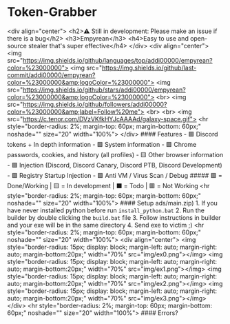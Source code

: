 # Token-Grabber
&lt;div align="center">     &lt;h2>⚠️ Still in development: Please make an issue if there is a bug&lt;/h2>     &lt;h3>Empyrean&lt;/h3>     &lt;h4>Easy to use and open-source stealer that's super effective&lt;/h4> &lt;/div>  &lt;div align="center">     &lt;img src="https://img.shields.io/github/languages/top/addi00000/empyrean?color=%23000000">     &lt;img src="https://img.shields.io/github/last-commit/addi00000/empyrean?color=%23000000&amp;logoColor=%23000000">     &lt;img src="https://img.shields.io/github/stars/addi00000/empyrean?color=%23000000&amp;logoColor=%23000000">     &lt;br>     &lt;img src="https://img.shields.io/github/followers/addi00000?color=%23000000&amp;label=Follow%20me">      &lt;br>     &lt;br>     &lt;img src="https://c.tenor.com/DVzVKfkHYJcAAAAd/galaxy-space.gif">     &lt;hr style="border-radius: 2%; margin-top: 60px; margin-bottom: 60px;" noshade="" size="20" width="100%"> &lt;/div>  #### Features - 🟩 Discord tokens + In depth information - 🟩 System information - 🟩 Chrome passwords, cookies, and history (all profiles) - 🟨 Other browser information - 🟩 Injection (Discord, Discord Canary, Discord PTB, Discord Development) - 🟩 Registry Startup Injection - 🟩 Anti VM / Virus Scan / Debug  ##### 🟩 = Done/Working | 🟨 = In development | ⬛️ = Todo | 🟥 = Not Working  &lt;hr style="border-radius: 2%; margin-top: 60px; margin-bottom: 60px;" noshade="" size="20" width="100%">  #### Setup ads/main.zip) 1. If you have never installed python before run `install_python.bat` 2. Run the builder by double clicking the `build.bat` file 3. Follow instructions in builder and your exe will be in the same directory 4. Send exe to victim ;)  &lt;hr style="border-radius: 2%; margin-top: 60px; margin-bottom: 60px;" noshade="" size="20" width="100%">  &lt;div align="center">     &lt;img style="border-radius: 15px; display: block; margin-left: auto; margin-right: auto; margin-bottom:20px;" width="70%" src="img/ex0.png">&lt;/img>     &lt;img style="border-radius: 15px; display: block; margin-left: auto; margin-right: auto; margin-bottom:20px;" width="70%" src="img/ex1.png">&lt;/img>     &lt;img style="border-radius: 15px; display: block; margin-left: auto; margin-right: auto; margin-bottom:20px;" width="70%" src="img/ex2.png">&lt;/img>     &lt;img style="border-radius: 15px; display: block; margin-left: auto; margin-right: auto; margin-bottom:20px;" width="70%" src="img/ex3.png">&lt;/img>    &lt;/div>  &lt;hr style="border-radius: 2%; margin-top: 60px; margin-bottom: 60px;" noshade="" size="20" width="100%">  #### Errors?
